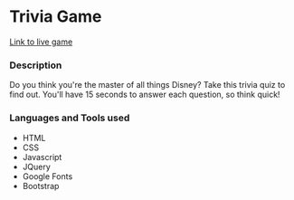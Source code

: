 # Trivia Game

[Link to live game](https://ljmccode.github.io/Trivia-Game/)

### Description
Do you think you're the master of all things Disney? Take this trivia quiz to find out. You'll have 15 seconds to answer each question, so think quick!

### Languages and Tools used
* HTML
* CSS
* Javascript
* JQuery
* Google Fonts
* Bootstrap
